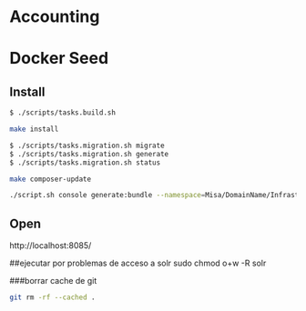Accounting
==========


# Docker Seed

## Install

```bash
$ ./scripts/tasks.build.sh
```

```bash
make install
```

```bash
$ ./scripts/tasks.migration.sh migrate
$ ./scripts/tasks.migration.sh generate
$ ./scripts/tasks.migration.sh status
```

```bash
make composer-update
```


```bash
./script.sh console generate:bundle --namespace=Misa/DomainName/Infrastructure/Ui/DomainNameBundle --format=annotation --dir=src --bundle-name=DomainNameBundle --shared  --no-interaction
```

## Open
http://localhost:8085/

##ejecutar por problemas de acceso a solr
sudo chmod o+w -R solr


###borrar cache de git
```bash
git rm -rf --cached .
```
